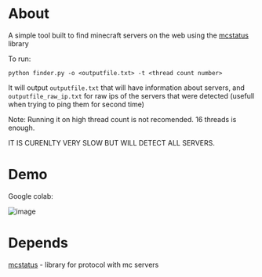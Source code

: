# About
 A simple tool built to find minecraft servers on the web using the [mcstatus](https://pypi.org/project/mcstatus/) library
 
 To run:
 
  `
  python finder.py -o <outputfile.txt> -t <thread count number>  
  `
  
  It will output `outputfile.txt` that will have information about servers, and `outputfile_raw_ip.txt` for raw ips of the servers that were detected (usefull when trying to ping them for second time)  
  
  Note: Running it on high thread count is not recomended. 16 threads is enough. 
  
  IT IS CURENLTY VERY SLOW BUT WILL DETECT ALL SERVERS.
  
  
 
# Demo
 Google colab:

![image](https://user-images.githubusercontent.com/107749872/204839162-0c145d3e-bfe1-4225-ab02-335a819a1c86.png)
 
# Depends
 [mcstatus](https://pypi.org/project/mcstatus/) - library for protocol with mc servers
